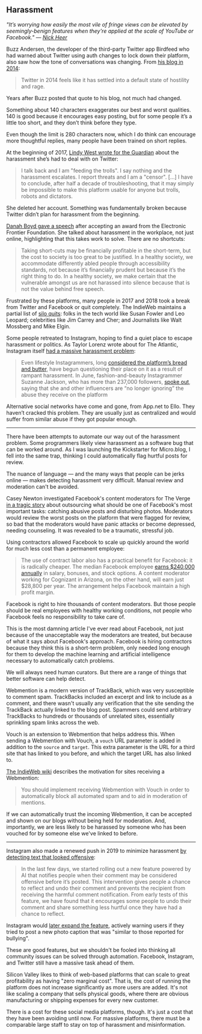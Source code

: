 ## Harassment

_"It’s worrying how easily the most vile of fringe views can be elevated by seemingly-benign features when they're applied at the scale of YouTube or Facebook." — [Nick Heer][1]_

Buzz Andersen, the developer of the third-party Twitter app Birdfeed who had warned about Twitter using auth changes to lock down their platform, also saw how the tone of conversations was changing. From [his blog in 2014][2]:

> Twitter in 2014 feels like it has settled into a default state of hostility and rage.

Years after Buzz posted that quote to his blog, not much had changed.

Something about 140 characters exaggerates our best and worst qualities. 140 is good because it encourages easy posting, but for some people it’s a little too short, and they don’t think before they type.

Even though the limit is 280 characters now, which I do think can encourage more thoughtful replies, many people have been trained on short replies.

At the beginning of 2017, [Lindy West wrote for the Guardian][3] about the harassment she’s had to deal with on Twitter:

> I talk back and I am "feeding the trolls". I say nothing and the harassment escalates. I report threats and I am a "censor". […] I have to conclude, after half a decade of troubleshooting, that it may simply be impossible to make this platform usable for anyone but trolls, robots and dictators.

She deleted her account. Something was fundamentally broken because Twitter didn’t plan for harassment from the beginning.

[Danah Boyd gave a speech][4] after accepting an award from the Electronic Frontier Foundation. She talked about harassment in the workplace, not just online, highlighting that this takes work to solve. There are no shortcuts:

> Taking short-cuts may be financially profitable in the short-term, but the cost to society is too great to be justified. In a healthy society, we accommodate differently abled people through accessibility standards, not because it’s financially prudent but because it’s the right thing to do. In a healthy society, we make certain that the vulnerable amongst us are not harassed into silence because that is not the value behind free speech.

Frustrated by these platforms, many people in 2017 and 2018 took a break from Twitter and Facebook or quit completely. The IndieWeb maintains a partial list of [silo quits][5]: folks in the tech world like Susan Fowler and Leo Leopard; celebrities like Jim Carrey and Cher; and Journalists like Walt Mossberg and Mike Elgin.

Some people retreated to Instagram, hoping to find a quiet place to escape harassment or politics. As Taylor Lorenz wrote about for The Atlantic, Instagram itself [had a massive harassment problem][6]:

> Even lifestyle Instagrammers, long [considered the platform’s bread and butter][7], have begun questioning their place on it as a result of rampant harassment. In June, fashion-and-beauty Instagrammer Suzanne Jackson, who has more than 237,000 followers, [spoke out][8], saying that she and other influencers are “no longer ignoring” the abuse they receive on the platform

Alternative social networks have come and gone, from App.net to Ello. They haven’t cracked this problem. They are usually just as centralized and would suffer from similar abuse if they got popular enough.

---- 

There have been attempts to automate our way out of the harassment problem. Some programmers likely view harassment as a software bug that can be worked around. As I was launching the Kickstarter for Micro.blog, I fell into the same trap, thinking I could automatically flag hurtful posts for review.

The nuance of language — and the many ways that people can be jerks online — makes detecting harassment very difficult. Manual review and moderation can't be avoided.

Casey Newton investigated Facebook's content moderators for The Verge [in a tragic story][9] about outsourcing what should be one of Facebook's most important tasks: catching abusive posts and disturbing photos. Moderators would review the worst posts on the platform that were flagged for review, so bad that the moderators would have panic attacks or become depressed, needing counseling. It was revealed to be a traumatic, stressful job.

Using contractors allowed Facebook to scale up quickly around the world for much less cost than a permanent employee:

> The use of contract labor also has a practical benefit for Facebook: it is radically cheaper. The median Facebook employee [earns $240,000 annually][10] in salary, bonuses, and stock options. A content moderator working for Cognizant in Arizona, on the other hand, will earn just $28,800 per year. The arrangement helps Facebook maintain a high profit margin.

Facebook is right to hire thousands of content moderators. But those people should be real employees with healthy working conditions, not people who Facebook feels no responsibility to take care of.

This is the most damning article I've ever read about Facebook, not just because of the unacceptable way the moderators are treated, but because of what it says about Facebook's approach. Facebook is hiring contractors because they think this is a short-term problem, only needed long enough for them to develop the machine learning and artificial intelligence necessary to automatically catch problems.

We will always need human curators. But there are a range of things that better software can help detect.

Webmention is a modern version of TrackBack, which was very susceptible to comment spam. TrackBacks included an excerpt and link to include as a comment, and there wasn't usually any verification that the site sending the TrackBack actually linked to the blog post. Spammers could send arbitrary TrackBacks to hundreds or thousands of unrelated sites, essentially sprinkling spam links across the web.

Vouch is an extension to Webmention that helps address this. When sending a Webmention with Vouch, a `vouch` URL parameter is added in addition to the `source` and `target`. This extra parameter is the URL for a third site that has linked to you before, and which the target URL has also linked to.

[The IndieWeb wiki][11] describes the motivation for sites receiving a Webmention:

> You should implement receiving Webmention with Vouch in order to automatically block all automated spam and to aid in moderation of mentions.

If we can automatically trust the incoming Webmention, it can be accepted and shown on our blogs without being held for moderation. And, importantly, we are less likely to be harassed by someone who has been vouched for by someone else we've linked to before.

---- 

Instagram also made a renewed push in 2019 to minimize harassment [by detecting text that looked offensive][12]:

> In the last few days, we started rolling out a new feature powered by AI that notifies people when their comment may be considered offensive before it’s posted. This intervention gives people a chance to reflect and undo their comment and prevents the recipient from receiving the harmful comment notification. From early tests of this feature, we have found that it encourages some people to undo their comment and share something less hurtful once they have had a chance to reflect.

Instagram would [later expand the feature][13], actively warning users if they tried to post a new photo caption that was "similar to those reported for bullying".

These are good features, but we shouldn't be fooled into thinking all community issues can be solved through automation. Facebook, Instagram, and Twitter still have a massive task ahead of them.

Silicon Valley likes to think of web-based platforms that can scale to great profitability as having "zero marginal cost". That is, the cost of running the platform does not increase significantly as more users are added. It's not like scaling a company that sells physical goods, where there are obvious manufacturing or shipping expenses for every new customer.

There is a cost for these social media platforms, though. It's just a cost that they have been avoiding until now. For massive platforms, there must be a comparable large staff to stay on top of harassment and misinformation.

[1]:	https://pxlnv.com/linklog/reply-all-louder/
[2]:	https://log.scifihifi.com/post/99480324316/twitter-for-all-its-good-is-a-hate-amplifier
[3]:	https://www.theguardian.com/commentisfree/2017/jan/03/ive-left-twitter-unusable-anyone-but-trolls-robots-dictators-lindy-west
[4]:	https://medium.com/@zephoria/facing-the-great-reckoning-head-on-8fe434e10630
[5]:	https://indieweb.org/silo-quits
[6]:	https://www.theatlantic.com/technology/archive/2018/10/instagram-has-massive-harassment-problem/572890/
[7]:	https://qz.com/quartzy/1293498/is-there-a-difference-between-a-blogger-and-an-instagrammer-anymore/
[8]:	https://evoke.ie/2018/01/06/showbiz/gossip/suzanne-jackson-bullies-campaign
[9]:	https://www.theverge.com/2019/2/25/18229714/cognizant-facebook-content-moderator-interviews-trauma-working-conditions-arizona
[10]:	https://www.businessinsider.com/facebook-median-pay-240000-2017-2018-4
[11]:	https://indieweb.org/Vouch
[12]:	https://instagram-press.com/blog/2019/07/08/our-commitment-to-lead-the-fight-against-online-bullying/
[13]:	https://instagram-press.com/blog/2019/12/16/our-progress-on-leading-the-fight-against-online-bullying/